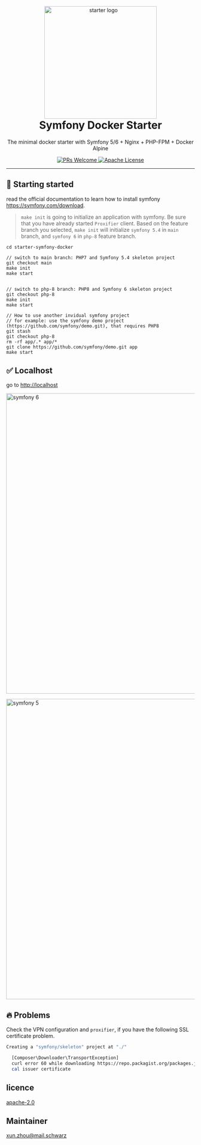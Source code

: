 <div align="center">
    <img src="https://dev.azure.com/schwarzit/a93859d1-1284-447d-9b34-67bc9cd2f7e4/_apis/git/repositories/6af9d3a9
-d48d-42ba-810d-5cac3de6a97f/items?path=/docs/starter_docker.
png&versionDescriptor%5BversionOptions%5D=0&versionDescriptor%5BversionType%5D=0&versionDescriptor%5Bversion%5D=main
&resolveLfs=true&%24format=octetStream&api-version=5.0" alt="starter logo" width="300px">
    <h1 style="font-weight: bolder; margin-top: 0px" class="opacity-75">Symfony Docker Starter</h1>
</div>

<div align="center">
  <p>The minimal docker starter with Symfony 5/6 + Nginx + PHP-FPM + Docker Alpine </p>

  <p>
    <a href="#">
      <img src="https://img.shields.io/badge/PRs-Welcome-brightgreen.svg?style=flat-square" alt="PRs Welcome">
    </a>
    <a href="#">
      <img src="https://img.shields.io/badge/License-Apache-brightgreen.svg?style=flat-square" alt="Apache License">
    </a>
  </p>
</div>

---

## 🚀 Starting started 
read the official documentation to learn how to install symfony <https://symfony.com/download>.
> `make init` is going to initialize an application with symfony. Be sure that you have already started `Proxifier` 
> client. Based on the feature branch you selected, `make init` will initialize `symfony 5.4` in `main` branch, and 
> `symfony 6` in `php-8` feature branch.
```
cd starter-symfony-docker

// switch to main branch: PHP7 and Symfony 5.4 skeleton project 
git checkout main
make init
make start


// switch to php-8 branch: PHP8 and Symfony 6 skeleton project
git checkout php-8
make init
make start

// How to use another invidual symfony project
// for example: use the symfony demo project (https://github.com/symfony/demo.git), that requires PHP8
git stash
git checkout php-8
rm -rf app/.* app/*
git clone https://github.com/symfony/demo.git app
make start
```

## ✅ Localhost

go to [http://localhost](http://localhost)

<img src="https://dev.azure.com/schwarzit/a93859d1-1284-447d-9b34-67bc9cd2f7e4/_apis/git/repositories/6af9d3a9-d48d
-42ba-810d-5cac3de6a97f/items?path=/docs/sf6.png&versionDescriptor%5BversionOptions%5D=0&versionDescriptor%5BversionType%5D=0&versionDescriptor%5Bversion%5D=main&resolveLfs=true&%24format=octetStream&api-version=5.0" alt="symfony 6" width="800px">

<img src="https://dev.azure.com/schwarzit/a93859d1-1284-447d-9b34-67bc9cd2f7e4/_apis/git/repositories/6af9d3a9-d48d
-42ba-810d-5cac3de6a97f/items?path=/docs/sf5.
png&versionDescriptor%5BversionOptions%5D=0&versionDescriptor%5BversionType%5D=0&versionDescriptor%5Bversion%5D=main
&resolveLfs=true&%24format=octetStream&api-version=5.0" alt="symfony 5" width="800px">

## 🔥 Problems
Check the VPN configuration and `proxifier`, if you have the following SSL certificate problem.
```bash
Creating a "symfony/skeleton" project at "./"

  [Composer\Downloader\TransportException]
  curl error 60 while downloading https://repo.packagist.org/packages.json: SSL certificate problem: unable to get lo
  cal issuer certificate
```

##  licence
[apache-2.0](https://choosealicense.com/licenses/apache-2.0/)

## Maintainer
[xun.zhou@mail.schwarz](https://vikbert.github.io/)
